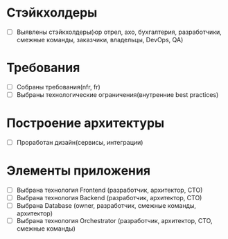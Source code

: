 # Стэйкхолдеры
- [ ] Выявлены стэйкхолдеры(юр отрел, ахо, бухгалтерия, разработчики, смежные команды, заказчики, владельцы, DevOps, QA)

# Требования
- [ ] Собраны требования(nfr, fr)
- [ ] Выбраны технологические ограничения(внутренние best practices)

# Построение архитектуры
- [ ] Проработан дизайн(сервисы, интеграции)

# Элементы приложения
- [ ] Выбрана технология Frontend (разработчик, архитектор, CTO)
- [ ] Выбрана технология Backend (разработчик, архитектор, CTO)
- [ ] Выбрана Database (owner, разработчик, смежные команды, архитектор)
- [ ] Выбрана технология Orchestrator (разработчик, архитектор, CTO, смежные команды)

